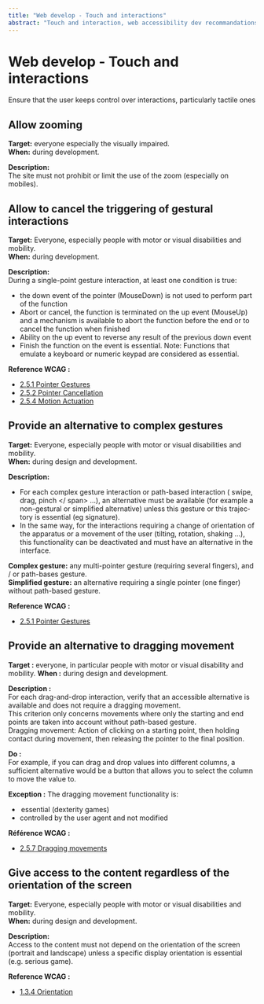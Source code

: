 ```yaml
---
title: "Web develop - Touch and interactions"
abstract: "Touch and interaction, web accessibility dev recommandations"
---
```


# Web develop - Touch and interactions

<p class="lead">Ensure that the user keeps control over interactions, particularly tactile ones</p>




## Allow zooming

**Target:** everyone especially the visually impaired.  
**When:** during development.

**Description:**  
The site must not prohibit or limit the use of the zoom (especially on mobiles).





## Allow to cancel the triggering of gestural interactions
 
**Target:** Everyone, especially people with motor or visual disabilities and mobility.  
**When:** during development.

**Description:**  
During a single-point gesture interaction, at least one condition is true:
- the down event of the pointer (MouseDown) is not used to perform part of the function
- Abort or cancel, the function is terminated on the up event (MouseUp) and a mechanism is available to abort the function before the end or to cancel the function when finished
- Ability on the up event to reverse any result of the previous down event
- Finish the function on the event is essential. Note: Functions that emulate a keyboard or numeric keypad are considered as essential.

**Reference <abbr>WCAG</abbr>&nbsp;:**  
- <a href="https://www.w3.org/TR/WCAG22/#pointer-gestures">2.5.1 Pointer Gestures</a>
- <a href="https://www.w3.org/TR/WCAG22/#pointer-cancellation">2.5.2 Pointer Cancellation</a>
- <a href="https://www.w3.org/TR/WCAG22/#motion-actuation">2.5.4 Motion Actuation</a>




## Provide an alternative to complex gestures

**Target:** Everyone, especially people with motor or visual disabilities and mobility.  
**When:** during design and development.

**Description:**  
- For each complex gesture interaction or path-based interaction (<span lang = "en"> swipe, drag, pinch </ span> ...), an alternative must be available (for example a non-gestural or simplified alternative) unless this gesture or this trajectory is essential (eg signature).
- In the same way, for the interactions requiring a change of orientation of the apparatus or a movement of the user (tilting, rotation, shaking ...), this functionality can be deactivated and must have an alternative in the interface.

**Complex gesture:** any multi-pointer gesture (requiring several fingers), and / or path-bases gesture.  
**Simplified gesture:** an alternative requiring a single pointer (one finger) without path-based gesture.

**Reference <abbr>WCAG</abbr>&nbsp;:**  
- <a href="https://www.w3.org/TR/WCAG22/#pointer-gestures">2.5.1 Pointer Gestures</a>


## Provide an alternative to dragging movement 

**Target&nbsp;:** everyone, in particular people with motor or visual disability and mobility. 
**When&nbsp;:** during design and development.

**Description&nbsp;:**  
For each drag-and-drop interaction, verify that an accessible alternative is available and does not require a dragging movement.  
This criterion only concerns movements where only the starting and end points are taken into account without path-based gesture.  
Dragging movement: Action of clicking on a starting point, then holding contact during movement, then releasing the pointer to the final position. 

**Do&nbsp;:**  
For example, if you can drag and drop values into different columns, a sufficient alternative would be a button that allows you to select the column to move the value to.  

**Exception&nbsp;:** 
The dragging movement functionality is: 
-  essential (dexterity games) 
- controlled by the user agent and not modified 

**Référence <abbr>WCAG</abbr>&nbsp;:**  
- <a href="https://www.w3.org/WAI/WCAG22/Understanding/dragging-movements">2.5.7 Dragging movements</a>

## Give access to the content regardless of the orientation of the screen

**Target:** Everyone, especially people with motor or visual disabilities and mobility.  
**When:** during design and development.

**Description:**  
Access to the content must not depend on the orientation of the screen (portrait and landscape) unless a specific display orientation is essential (e.g. serious game).

**Reference <abbr>WCAG</abbr>&nbsp;:**  
- <a href="https://www.w3.org/TR/WCAG22/#orientation">1.3.4 Orientation</a>
